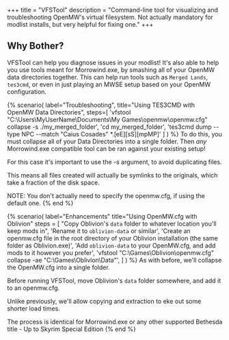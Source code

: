 +++
title = "VFSTool"
description = "Command-line tool for visualizing and troubleshooting OpenMW's virtual filesystem. Not actually mandatory for modlist installs, but very helpful for fixing one."
+++

## Why Bother?

VFSTool can help you diagnose issues in your modlist! It's also able to help you use tools meant for Morrowind.exe, by smashing all of your OpenMW data directories together. This can help run tools such as `Merged Lands`, `tes3cmd`, or even in just playing an MWSE setup based on your OpenMW configuration.

{% scenario(
    label="Troubleshooting",
    title="Using TES3CMD with OpenMW Data Directories",
    steps=[
        'vfstool "C:\Users\MyUserName\Documents\My Games\openmw\openmw.cfg" collapse -s ./my_merged_folder',
        'cd my_merged_folder',
        'tes3cmd dump --type NPC --match "Caius Cosades" *.[eE][sS][mpMP]'
    ]
) %}
To do this, you must collapse all of your Data Directories into a single folder.
Then *any* Morrowind.exe compatible tool can be ran against your existing setup!  
  
For this case it's important to use the -s argument, to avoid duplicating files.  
  
This means all files created will actually be symlinks to the originals,
which take a fraction of the disk space.  
  
NOTE: You don't actually need to specify the openmw.cfg, if using the default one.
{% end %}

{% scenario(
    label="Enhancements"
    title="Using OpenMW.cfg with Oblivion"
    steps = [
        "Copy Oblivion's `data` folder to whatever location you'll keep mods in",
        'Rename it to `oblivion-data` or similar',
        'Create an openmw.cfg file in the root directory of your Oblivion installation (the same folder as Oblivion.exe)',
        'Add `oblivion-data` to your OpenMW.cfg, and add mods to it however you prefer',
        'vfstool "C:\Games\Oblivion\openmw.cfg" collapse -ae "C:\Games\Oblivion\Data"',
    ]
) %}
As with before, we'll collapse the OpenMW.cfg into a single folder.  
  
Before running VFSTool, move Oblivion's `data` folder somewhere, and add it to an openmw.cfg.  
  
Unlike previously, we'll allow copying and extraction to eke out some shorter load times.  
  
The process is identical for Morrowind.exe or any other supported Bethesda title - Up to Skyrim Special Edition
{% end %}
